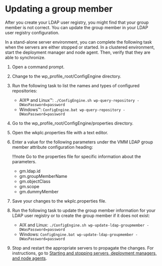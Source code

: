 # Updating a group member

After you create your LDAP user registry, you might find that your group member is not correct. You can update the group member in your LDAP user registry configuration.

In a stand-alone server environment, you can complete the following task when the servers are either stopped or started. In a clustered environment, start the deployment manager and node agent. Then, verify that they are able to synchronize.

1.  Open a command prompt.

2.  Change to the wp_profile_root/ConfigEngine directory.

3.  Run the following task to list the names and types of configured repositories:

    -   AIX® and Linux™: `./ConfigEngine.sh wp-query-repository -DWasPassword=password`
    -   Windows™: `ConfigEngine.bat wp-query-repository -DWasPassword=password`

4.  Go to the wp_profile_root/ConfigEngine/properties directory.

5.  Open the wkplc.properties file with a text editor.

6.  Enter a value for the following parameters under the VMM LDAP group member attribute configuration heading:

    !!!note
        Go to the properties file for specific information about the parameters.

    -   gm.ldap.id
    -   gm.groupMemberName
    -   gm.objectClass
    -   gm.scope
    -   gm.dummyMember

7.  Save your changes to the wkplc.properties file.

8.  Run the following task to update the group member information for your LDAP user registry or to create the group member if it does not exist:

    -   AIX and Linux: `./ConfigEngine.sh wp-update-ldap-groupmember -DWasPassword=password`
    -   Windows: `ConfigEngine.bat wp-update-ldap-groupmember -DWasPassword=password`

9.  Stop and restart the appropriate servers to propagate the changes. For instructions, go to [Starting and stopping servers, deployment managers, and node agents](../../../../manage/stopstart.md).




